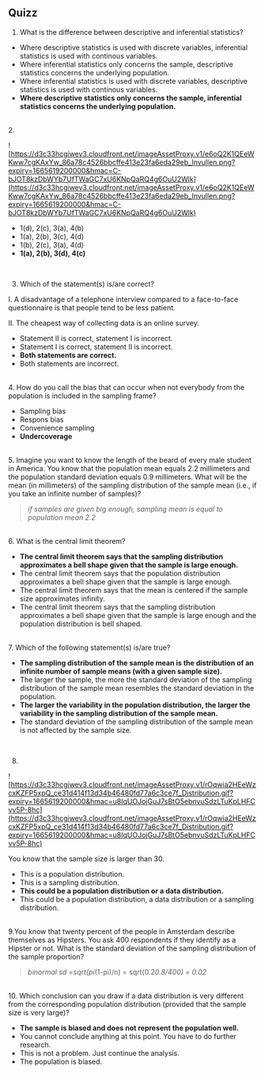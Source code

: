 ## Quizz
1. What is the difference between descriptive and inferential statistics?

- Where descriptive statistics is used with discrete variables, inferential statistics is used with continous variables.
- Where inferential statistics only concerns the sample, descriptive statistics concerns the underlying population.  
- Where inferential statistics is used with discrete variables, descriptive statistics is used with continous variables.  
- **Where descriptive statistics only concerns the sample, inferential statistics concerns the underlying population.**
<br>
2.

![https://d3c33hcgiwev3.cloudfront.net/imageAssetProxy.v1/e6oQ2K1QEeWKww7cgKAxYw_86a78c4526bbcffe413e23fa6eda29eb_Invullen.png?expiry=1665619200000&hmac=C-bJOT8kzDbWYb7UfTWaGC7xU6KNpQaRQ4g6OuU2Wlk](https://d3c33hcgiwev3.cloudfront.net/imageAssetProxy.v1/e6oQ2K1QEeWKww7cgKAxYw_86a78c4526bbcffe413e23fa6eda29eb_Invullen.png?expiry=1665619200000&hmac=C-bJOT8kzDbWYb7UfTWaGC7xU6KNpQaRQ4g6OuU2Wlk)


- 1(d), 2(c), 3(a), 4(b)
- 1(a), 2(b), 3(c), 4(d)
- 1(b), 2(c), 3(a), 4(d)
- **1(a), 2(b), 3(d), 4(c)**
<br>

3. Which of the statement(s) is/are correct?

I. A disadvantage of a telephone interview compared to a face-to-face questionnaire is that people tend to be less patient.

II. The cheapest way of collecting data is an online survey.

- Statement II is correct, statement I is incorrect.
- Statement I is correct, statement II is incorrect.
- **Both statements are correct.**
- Both statements are incorrect.
<br>
4. How do you call the bias that can occur when not everybody from the population is included in the sampling frame?

- Sampling bias
- Respons bias
- Convenience sampling
- **Undercoverage**
<br>
5. Imagine you want to know the length of the beard of every male student in America. You know that the population mean equals 2.2 millimeters and the population standard deviation equals 0.9 millimeters. What will be the mean (in millimeters) of the sampling distribution of the sample mean (i.e., if you take an infinite number of samples)?

> *if samples are given big enough, sampling mean is equal to population mean 2.2*
<br>
6. What is the central limit theorem?

- **The central limit theorem says that the sampling distribution approximates a bell shape given that the sample is large enough.**
- The central limit theorem says that the population distribution approximates a bell shape given that the sample is large enough.  
- The central limit theorem says that the mean is centered if the sample size approximates infinity.
- The central limit theorem says that the sampling distribution approximates a bell shape given that the sample is large enough and the population distribution is bell shaped.
<br>
7. Which of the following statement(s) is/are true?

- **The sampling distribution of the sample mean is the distribution of an infinite number of sample means (with a given sample size).**
- The larger the sample, the more the standard deviation of the sampling distribution of the sample mean resembles the standard deviation in the population.
- **The larger the variability in the population distribution, the larger the variability in the sampling distribution of the sample mean.**
- The standard deviation of the sampling distribution of the sample mean is not affected by the sample size.
<br>

8. 
![https://d3c33hcgiwev3.cloudfront.net/imageAssetProxy.v1/rOqwia2HEeWzcxKZFP5xpQ_ce31d414f13d34b46480fd77a6c3ce7f_Distribution.gif?expiry=1665619200000&hmac=u8IqUOJojGuJ7sBtO5ebnvuSdzLTuKpLHFCvv5P-8hc](https://d3c33hcgiwev3.cloudfront.net/imageAssetProxy.v1/rOqwia2HEeWzcxKZFP5xpQ_ce31d414f13d34b46480fd77a6c3ce7f_Distribution.gif?expiry=1665619200000&hmac=u8IqUOJojGuJ7sBtO5ebnvuSdzLTuKpLHFCvv5P-8hc)

You know that the sample size is larger than 30.

- This is a population distribution.
- This is a sampling distribution.
- **This could be a population distribution or a data distribution.**
- This could be a population distribution, a data distribution or a sampling distribution.
<br>
9.You know that twenty percent of the people in Amsterdam describe themselves as Hipsters. You ask 400 respondents if they identify as a Hipster or not. What is the standard deviation of the sampling distribution of the sample proportion?

> *binormal sd =sqrt(pi*(1-pi)/n) = sqrt(0.2*0.8/400) = 0.02* 
<br>
10. Which conclusion can you draw if a data distribution is very different from the corresponding population distribution (provided that the sample size is very large)? 

- **The sample is biased and does not represent the population well.**
- You cannot conclude anything at this point. You have to do further research.
- This is not a problem. Just continue the analysis.
- The population is biased.
